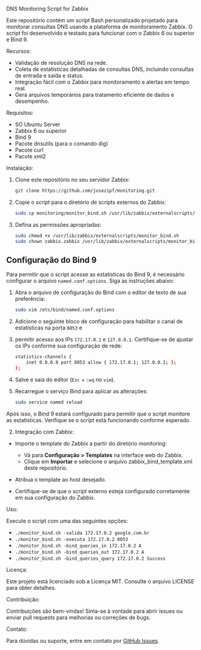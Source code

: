 DNS Monitoring Script for Zabbix

Este repositório contém um script Bash personalizado projetado para monitorar consultas DNS usando a plataforma de monitoramento Zabbix. 
O script foi desenvolvido e testado para funcionar com o Zabbix 6 ou superior e Bind 9.

Recursos:

- Validação de resolução DNS na rede.
- Coleta de estatísticas detalhadas de consultas DNS, incluindo consultas de entrada e saída e status.
- Integração fácil com o Zabbix para monitoramento e alertas em tempo real.
- Gera arquivos temporários para tratamento eficiente de dados e desempenho.

Requisitos:
- SO Ubuntu Server
- Zabbix 6 ou superior
- Bind 9
- Pacote dnsutils (para o comando dig)
- Pacote curl
- Pacote xml2

Instalação:

1. Clone este repositório no seu servidor Zabbix:
   ```bash
   git clone https://github.com/josezipf/monitoring.git
   ```
3. Copie o script para o diretório de scripts externos do Zabbix:
   ```bash
   sudo cp monitoring/monitor_bind.sh /usr/lib/zabbix/externalscripts/
   ```

5. Defina as permissões apropriadas:
   ```bash
   sudo chmod +x /usr/lib/zabbix/externalscripts/monitor_bind.sh
   sudo chown zabbix.zabbix /usr/lib/zabbix/externalscripts/monitor_bind.sh
   ```
   
## Configuração do Bind 9

Para permitir que o script acesse as estatísticas do Bind 9, é necessário configurar o arquivo `named.conf.options`. Siga as instruções abaixo:

1. Abra o arquivo de configuração do Bind com o editor de texto de sua preferência:

    ```bash
    sudo vim /etc/bind/named.conf.options
    ```

2. Adicione o seguinte bloco de configuração para habilitar o canal de estatísticas na porta `8053` e
3. permitir acesso aos IPs `172.17.0.1` e `127.0.0.1`. Certifique-se de ajustar os IPs conforme sua configuração de rede:

    ```bash
    statistics-channels {
        inet 0.0.0.0 port 8053 allow { 172.17.0.1; 127.0.0.1; };
    };
    ```

4. Salve e saia do editor (`Esc` + `:wq` no `vim`).

5. Recarregue o serviço Bind para aplicar as alterações:

    ```bash
    sudo service named reload
    ```

Após isso, o Bind 9 estará configurado para permitir que o script monitore as estatísticas. Verifique se o script está funcionando conforme esperado.


2. Integração com Zabbix:

- Importe o template do Zabbix a partir do diretório monitoring:
  - Vá para **Configuração > Templates** na interface web do Zabbix.
  - Clique em **Importar** e selecione o arquivo zabbix_bind_template.xml deste repositório.

- Atribua o template ao host desejado.

- Certifique-se de que o script externo esteja configurado corretamente em sua configuração do Zabbix.

Uso:

Execute o script com uma das seguintes opções:

- `./monitor_bind.sh -valida 172.17.0.2 google.com.br`
- `./monitor_bind.sh -executa 172.17.0.2 8053`
- `./monitor_bind.sh -bind_queries_in 172.17.0.2 A`
- `./monitor_bind.sh -bind_queries_out 172.17.0.2 A`
- `./monitor_bind.sh -bind_queries_query 172.17.0.2 Success`


Licença:

Este projeto está licenciado sob a Licença MIT. Consulte o arquivo LICENSE para obter detalhes.

Contribuição:

Contribuições são bem-vindas! Sinta-se à vontade para abrir issues ou enviar pull requests para melhorias ou correções de bugs.

Contato:

Para dúvidas ou suporte, entre em contato por [GitHub Issues](https://github.com/josezipf/monitoring/issues).

